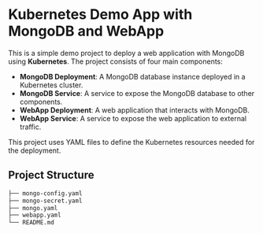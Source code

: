 # Kubernetes Demo App with MongoDB and WebApp

This is a simple demo project to deploy a web application with MongoDB using **Kubernetes**. The project consists of four main components:

- **MongoDB Deployment**: A MongoDB database instance deployed in a Kubernetes cluster.
- **MongoDB Service**: A service to expose the MongoDB database to other components.
- **WebApp Deployment**: A web application that interacts with MongoDB.
- **WebApp Service**: A service to expose the web application to external traffic.

This project uses YAML files to define the Kubernetes resources needed for the deployment.

## Project Structure

```bash
├── mongo-config.yaml
├── mongo-secret.yaml
├── mongo.yaml
├── webapp.yaml
└── README.md

